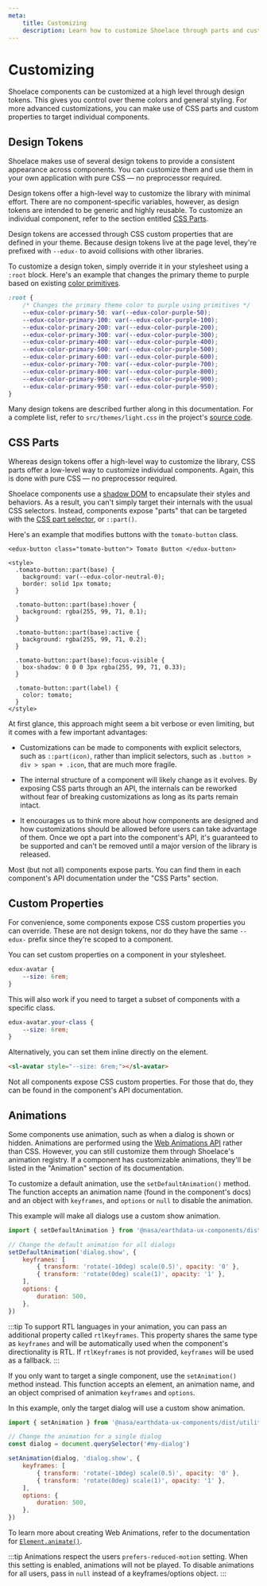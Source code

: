 ```yaml
---
meta:
    title: Customizing
    description: Learn how to customize Shoelace through parts and custom properties.
---
```


# Customizing

Shoelace components can be customized at a high level through design tokens. This gives you control over theme colors and general styling. For more advanced customizations, you can make use of CSS parts and custom properties to target individual components.

## Design Tokens

Shoelace makes use of several design tokens to provide a consistent appearance across components. You can customize them and use them in your own application with pure CSS — no preprocessor required.

Design tokens offer a high-level way to customize the library with minimal effort. There are no component-specific variables, however, as design tokens are intended to be generic and highly reusable. To customize an individual component, refer to the section entitled [CSS Parts](#css-parts).

Design tokens are accessed through CSS custom properties that are defined in your theme. Because design tokens live at the page level, they're prefixed with `--edux-` to avoid collisions with other libraries.

To customize a design token, simply override it in your stylesheet using a `:root` block. Here's an example that changes the primary theme to purple based on existing [color primitives](/tokens/color#primitives).

```css
:root {
    /* Changes the primary theme color to purple using primitives */
    --edux-color-primary-50: var(--edux-color-purple-50);
    --edux-color-primary-100: var(--edux-color-purple-100);
    --edux-color-primary-200: var(--edux-color-purple-200);
    --edux-color-primary-300: var(--edux-color-purple-300);
    --edux-color-primary-400: var(--edux-color-purple-400);
    --edux-color-primary-500: var(--edux-color-purple-500);
    --edux-color-primary-600: var(--edux-color-purple-600);
    --edux-color-primary-700: var(--edux-color-purple-700);
    --edux-color-primary-800: var(--edux-color-purple-800);
    --edux-color-primary-900: var(--edux-color-purple-900);
    --edux-color-primary-950: var(--edux-color-purple-950);
}
```

Many design tokens are described further along in this documentation. For a complete list, refer to `src/themes/light.css` in the project's [source code](https://github.com/gesdisc/components/blob/current/src/themes/light.css).

## CSS Parts

Whereas design tokens offer a high-level way to customize the library, CSS parts offer a low-level way to customize individual components. Again, this is done with pure CSS — no preprocessor required.

Shoelace components use a [shadow DOM](https://developer.mozilla.org/en-US/docs/Web/Web_Components/Using_shadow_DOM) to encapsulate their styles and behaviors. As a result, you can't simply target their internals with the usual CSS selectors. Instead, components expose "parts" that can be targeted with the [CSS part selector](https://developer.mozilla.org/en-US/docs/Web/CSS/::part), or `::part()`.

Here's an example that modifies buttons with the `tomato-button` class.

```html:preview
<edux-button class="tomato-button"> Tomato Button </edux-button>

<style>
  .tomato-button::part(base) {
    background: var(--edux-color-neutral-0);
    border: solid 1px tomato;
  }

  .tomato-button::part(base):hover {
    background: rgba(255, 99, 71, 0.1);
  }

  .tomato-button::part(base):active {
    background: rgba(255, 99, 71, 0.2);
  }

  .tomato-button::part(base):focus-visible {
    box-shadow: 0 0 0 3px rgba(255, 99, 71, 0.33);
  }

  .tomato-button::part(label) {
    color: tomato;
  }
</style>
```

At first glance, this approach might seem a bit verbose or even limiting, but it comes with a few important advantages:

-   Customizations can be made to components with explicit selectors, such as `::part(icon)`, rather than implicit selectors, such as `.button > div > span + .icon`, that are much more fragile.

-   The internal structure of a component will likely change as it evolves. By exposing CSS parts through an API, the internals can be reworked without fear of breaking customizations as long as its parts remain intact.

-   It encourages us to think more about how components are designed and how customizations should be allowed before users can take advantage of them. Once we opt a part into the component's API, it's guaranteed to be supported and can't be removed until a major version of the library is released.

Most (but not all) components expose parts. You can find them in each component's API documentation under the "CSS Parts" section.

## Custom Properties

For convenience, some components expose CSS custom properties you can override. These are not design tokens, nor do they have the same `--edux-` prefix since they're scoped to a component.

You can set custom properties on a component in your stylesheet.

```css
edux-avatar {
    --size: 6rem;
}
```

This will also work if you need to target a subset of components with a specific class.

```css
edux-avatar.your-class {
    --size: 6rem;
}
```

Alternatively, you can set them inline directly on the element.

```html
<sl-avatar style="--size: 6rem;"></sl-avatar>
```

Not all components expose CSS custom properties. For those that do, they can be found in the component's API documentation.

## Animations

Some components use animation, such as when a dialog is shown or hidden. Animations are performed using the [Web Animations API](https://developer.mozilla.org/en-US/docs/Web/API/Web_Animations_API) rather than CSS. However, you can still customize them through Shoelace's animation registry. If a component has customizable animations, they'll be listed in the "Animation" section of its documentation.

To customize a default animation, use the `setDefaultAnimation()` method. The function accepts an animation name (found in the component's docs) and an object with `keyframes`, and `options` or `null` to disable the animation.

This example will make all dialogs use a custom show animation.

```js
import { setDefaultAnimation } from '@nasa/earthdata-ux-components/dist/utilities/animation-registry.js'

// Change the default animation for all dialogs
setDefaultAnimation('dialog.show', {
    keyframes: [
        { transform: 'rotate(-10deg) scale(0.5)', opacity: '0' },
        { transform: 'rotate(0deg) scale(1)', opacity: '1' },
    ],
    options: {
        duration: 500,
    },
})
```

:::tip
To support RTL languages in your animation, you can pass an additional property called `rtlKeyframes`. This property shares the same type as `keyframes` and will be automatically used when the component's directionality is RTL. If `rtlKeyframes` is not provided, `keyframes` will be used as a fallback.
:::

If you only want to target a single component, use the `setAnimation()` method instead. This function accepts an element, an animation name, and an object comprised of animation `keyframes` and `options`.

In this example, only the target dialog will use a custom show animation.

```js
import { setAnimation } from '@nasa/earthdata-ux-components/dist/utilities/animation-registry.js'

// Change the animation for a single dialog
const dialog = document.querySelector('#my-dialog')

setAnimation(dialog, 'dialog.show', {
    keyframes: [
        { transform: 'rotate(-10deg) scale(0.5)', opacity: '0' },
        { transform: 'rotate(0deg) scale(1)', opacity: '1' },
    ],
    options: {
        duration: 500,
    },
})
```

To learn more about creating Web Animations, refer to the documentation for [`Element.animate()`](https://developer.mozilla.org/en-US/docs/Web/API/Element/animate).

:::tip
Animations respect the users `prefers-reduced-motion` setting. When this setting is enabled, animations will not be played. To disable animations for all users, pass in `null` instead of a keyframes/options object.
:::
